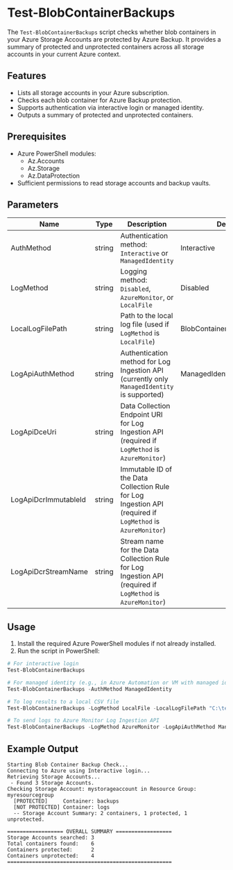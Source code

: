# Test-BlobContainerBackups

The `Test-BlobContainerBackups` script checks whether blob containers in your Azure Storage Accounts are protected by Azure Backup. It provides a summary of protected and unprotected containers across all storage accounts in your current Azure context.

## Features

- Lists all storage accounts in your Azure subscription.
- Checks each blob container for Azure Backup protection.
- Supports authentication via interactive login or managed identity.
- Outputs a summary of protected and unprotected containers.

## Prerequisites

- Azure PowerShell modules:
  - Az.Accounts
  - Az.Storage
  - Az.DataProtection
- Sufficient permissions to read storage accounts and backup vaults.

## Parameters

| Name               | Type   | Description                                                                                                   | Default        |
|--------------------|--------|---------------------------------------------------------------------------------------------------------------|----------------|
| AuthMethod         | string | Authentication method: `Interactive` or `ManagedIdentity`                                                     | Interactive    |
| LogMethod          | string | Logging method: `Disabled`, `AzureMonitor`, or `LocalFile`                                                    | Disabled       |
| LocalLogFilePath   | string | Path to the local log file (used if `LogMethod` is `LocalFile`)                                               | BlobContainerBackupLog.csv |
| LogApiAuthMethod   | string | Authentication method for Log Ingestion API (currently only `ManagedIdentity` is supported)                   | ManagedIdentity |
| LogApiDceUri       | string | Data Collection Endpoint URI for Log Ingestion API (required if `LogMethod` is `AzureMonitor`)                |                |
| LogApiDcrImmutableId | string | Immutable ID of the Data Collection Rule for Log Ingestion API (required if `LogMethod` is `AzureMonitor`)  |                |
| LogApiDcrStreamName | string | Stream name for the Data Collection Rule for Log Ingestion API (required if `LogMethod` is `AzureMonitor`)   |                |

## Usage

1. Install the required Azure PowerShell modules if not already installed.
2. Run the script in PowerShell:

```powershell
# For interactive login
Test-BlobContainerBackups

# For managed identity (e.g., in Azure Automation or VM with managed identity)
Test-BlobContainerBackups -AuthMethod ManagedIdentity

# To log results to a local CSV file
Test-BlobContainerBackups -LogMethod LocalFile -LocalLogFilePath "C:\temp\BlobBackupLog.csv"

# To send logs to Azure Monitor Log Ingestion API
Test-BlobContainerBackups -LogMethod AzureMonitor -LogApiAuthMethod ManagedIdentity -LogApiDceUri "<DCE URI>" -LogApiDcrImmutableId "<DCR Immutable ID>" -LogApiDcrStreamName "<Stream Name>"
```

## Example Output

```
Starting Blob Container Backup Check...
Connecting to Azure using Interactive login...
Retrieving Storage Accounts...
 - Found 3 Storage Accounts.
Checking Storage Account: mystorageaccount in Resource Group: myresourcegroup
  [PROTECTED]     Container: backups
  [NOT PROTECTED] Container: logs
  -- Storage Account Summary: 2 containers, 1 protected, 1 unprotected.

================== OVERALL SUMMARY ==================
Storage Accounts searched: 3
Total containers found:    6
Containers protected:      2
Containers unprotected:    4
=====================================================
```